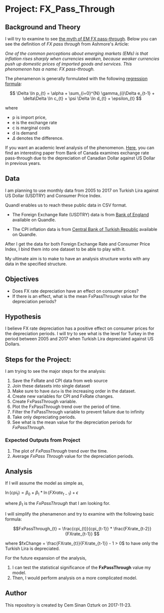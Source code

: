 # Project: FX_Pass_Through

## Background and Theory

I will try to examine to see [the myth of EM FX pass-through](http://www.ashmoregroup.com/sites/default/files/article-docs/EV%20Mar%202017.pdf). Below you can see the definition of *FX pass through* from Ashmore's Article:

*One of the common perceptions about emerging markets (EMs) is that inflation rises sharply when currencies weaken, because weaker currencies push up domestic prices of imported goods and services. This phenomenon has a name: FX pass-through.*

The phenamenon is generally formulated with the following [regression formula](https://en.wikipedia.org/wiki/Exchange-rate_pass-through#cite_note-Campa_goldberg-2): 

$$ \Delta \ln p_{t} = \alpha + \sum_{i=0}^{N} \gamma_{i}\Delta e_{t-1} + \delta\Delta \ln c_{t} + \psi \Delta \ln d_{t} + \epsilon_{t} $$

where

- p is import price, 
- e is the exchange rate 
- c is marginal costs 
- d is demand
- $\Delta$ denotes the difference.

If you want an academic level analysis of the phenomenon. [Here](http://www.bankofcanada.ca/wp-content/uploads/2015/10/dp2015-91.pdf), you can find an interesting paper from Bank of Canada examines exchange rate pass-through due to the depreciation of Canadian Dollar against US Dollar in previous years.

## Data

I am planning to use monthly data from 2005 to 2017 on Turkish Lira against US Dollar (USDTRY) and Consumer Price Index. 

Quandl enables us to reach these public data in CSV format.

- The Foreign Exchange Rate (USDTRY) data is from [Bank of England](https://www.quandl.com/api/v3/datasets/BOE/XUMLBK75.csv?api_key=tPKkRzbE46iPtm71hJM8&collapse=monthly) available on Quandle.

- The CPI inflation data is from [Central Bank of Turkish Republic](https://www.quandl.com/api/v3/datasets/CBRT/TP_FG_TG01.csv?api_key=tPKkRzbE46iPtm71hJM8&collapse=monthly) available on Quandle.


After I get the data for both Foreign Exchange Rate and Consumer Price Index, I bind them into one dataset to be able to play with it.

My ultimate aim is to make to have an analysis structure works with any data in the specified structure.

## Objectives

- Does FX rate depreciation have an effect on consumer prices?
- If there is an effect, what is the mean FxPassThrough value for the depreciation periods?

## Hypothesis

I believe FX rate depreciation has a positive effect on consumer prices for the depreciation periods. I will try to see what is the level for Turkey in the period between 2005 and 2017 when Turkish Lira depreciated against US Dollars. 


##  Steps for the Project:

I am trying to see the major steps for the analysis:

1. Save the FxRate and CPI data from web source
2. Join these datasets into single dataset
3. Make sure to have `date` is the increasing order in the dataset.
4. Create new variables for CPI and FxRate changes.
5. Create FxPassThrough variable.
6. Plot the FxPassThrough trend over the period of time. 
7. Filter the FxPassThrough variable to prevent failure due to infinity 
8. Take only depreciating periods.
9. See what is the mean value for the depreciation periods for *FxPassThrough*.

### Expected Outputs from Project

1. The plot of *FxPassThrough* trend over the time.
2. Average *FxPass Through* value for the depreciation periods.

## Analysis

If I will assume the model as simple as, 

$\ln(cpi_{t}) = \beta_0 + \beta_{1}* \ln (FXrate_{t-1})+\epsilon$ 

where $\beta_1$ is the *FxPassThrough* that I am looking for.

I will simplify the phenamenon and try to examine with the following basic formula:

$$FxPassThrough_{t} = \frac{cpi_{t}}{cpi_{t-1}} * \frac{FXrate_{t-2}}{FXrate_{t-1}} $$

where $fxChange = \frac{FXrate_{t}}{FXrate_{t-1}} - 1 > 0$ to have only the Turkish Lira is depreciated.

For the future expansion of the analysis,

1. I can test the statistical significance of the **FxPassThrough** value my model.
2. Then, I would perform analysis on a more complicated model.  




## Author

This repository is created by Cem Sinan Ozturk on 2017-11-23.